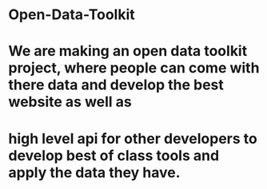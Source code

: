 # Open-Data-Toolkit
# We are making an open data toolkit project, where people can come with there data and develop the best website as well as 
# high level api for other developers to develop best of class tools and apply the data they have.
